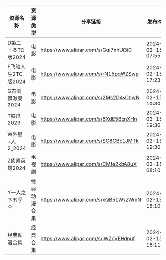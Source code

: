 | 资源名称          | 资源类型   | 分享链接                                 | 发布时间                |
| ------------- | ------ | ------------------------------------ | ------------------- |
| D第二十条TC版2024  | 电影     | https://www.alipan.com/s/Gqj7xhUj3iC | 2024-02-15 07:55:07 |
| F飞驰人生2TC版2024 | 电影     | https://www.alipan.com/s/rN15pqWZSwp | 2024-02-15 17:23:01 |
| G古剑飘渺录2024    | 电影     | https://www.alipan.com/s/2Ms2D4sChwN | 2024-02-15 19:30:14 |
| T铁爪2023       | 电影     | https://www.alipan.com/s/6XdE5BonXHn | 2024-02-15 19:30:22 |
| W外星+人2_2024   | 电影     | https://www.alipan.com/s/SC8CBb1JMTk | 2024-02-15 19:30:30 |
| Z侦察英雄2024     | 电视剧    | https://www.alipan.com/s/CMfe2kbA8uX | 2024-02-15 08:10:06 |
| Y一人之下五季全      | 经典动漫合集 | https://www.alipan.com/s/xQB5LWyzWmN | 2024-02-15 18:10:05 |
| 经典动漫合集        | 经典合集   | https://www.alipan.com/s/iWZcVEHdnuf | 2024-02-15 18:11:16 |

